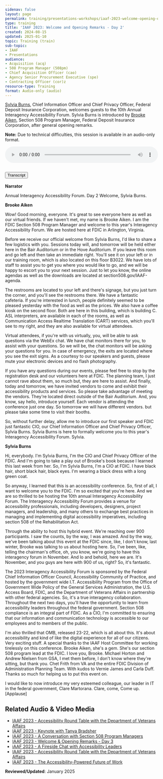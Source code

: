 ```yaml
---
sidenav: false
layout: page
permalink: training/presentations-workshops/iaaf-2023-welcome-opening-day-2/
type: training
title: 'IAAF 2023: Welcome and Opening Remarks - Day 2'
created: 2024-08-15
updated: 2025-01-10
topic: Training (train)
sub-topic: 
- IAAF
- Presentations
audience:
- Acquisition (acq)
- 508 Program Manager (508pm)
- Chief Acquisition Officer (cao)
- Agency Senior Procurement Executive (spe)
- Contracting Officer (cor)z
resource-type: Training
format: Audio-only (audio)
---
```


[Sylvia Burns]({{site.baseurl}}/iaaf/archives/biographies-2023#burns-sylvia), Chief Information Officer and Chief Privacy Officer, Federal Deposit Insurance Corporation, welcomes guests to the 10th Annual Interagency Accessibility Forum. Sylvia Burns is introduced by [Brooke Aiken]({{site.baseurl}}/iaaf/archives/biographies-2023#aiken-brooke), Section 508 Program Manager, Federal Deposit Insurance Corporation, after general opening remarks.

**Note:** Due to technical difficulties, this session is available in an audio-only format.

<audio controls="controls" data-vscid="3qesx4ovd" style="width:100%" class="border-base radius-lg border-0px"><source src="https://training.section508.gov/assets/videos/iaaf-2023-s1-welcome-2.mp3" type="audio/mp3" /></audio>

<div class="usa-accordion usa-accordion--bordered">
  <h2 class="usa-accordion__heading">
    <button type="button" class="usa-accordion__button" aria-expanded="false" aria-controls="a1">Transcript</button>
  </h2>
  <div id="a1" class="usa-accordion__content usa-prose">
    <p><strong>Narrator</strong></p>
    <p>Annual Interagency Accessibility Forum. Day 2 Welcome, Sylvia Burns.</p>   
    <p><strong>Brooke Aiken</strong></p>
    <p>Wow! Good morning, everyone. It's great to see everyone here as well as our virtual friends. If we haven't met, my name is Brooke Aiken. I am the FDIC Section 508 Program Manager and welcome to this year's Interagency Accessibility Forum. We are hosted here at FDIC in Arlington, Virginia.</p>
    <p>Before we receive our official welcome from Sylvia Burns, I'd like to share a few logistics with you. Sessions today will, and tomorrow will be held either here in the Bair Auditorium or in the Hove Auditorium. If you leave this room and go left and then take an immediate right. You'll see it on your left or in our training room, which is also located on this floor B3022. We have lots of staff to assist you to get you where you would like to go, and we will be happy to escort you to your next session. Just to let you know, the online agendas as well as the downloads are located at section508.gov/IAAF-agenda.</p>
    <p>The restrooms are located to your left and there's signage, but you just turn the corner, and you'll see the restrooms there. We have a fantastic cafeteria. If you're interested in lunch, people definitely seemed to be pleased yesterday with the food as well as the prices. We also have a coffee kiosk on the second floor. Both are here in this building, which is building C. ASL interpreters, are available in each of the rooms, as well as Communication Access Realtime Translation (CART) services, which you'll see to my right, and they are also available for virtual attendees.</p>
    <p>Virtual attendees, if you're with us virtually, you, will be able to ask questions via the WebEx chat. We have chat monitors there for you, to assist with your questions. So we will be, the chat monitors will be asking your questions for you. In case of emergency, the exits are located where you see the exit signs. As a courtesy to our speakers and guests, please mute your electronic devices and no flash photography.</p>
    <p>If you have any questions during our events, please feel free to stop by the registration desk and our volunteers here at FDIC. The planning team, I just cannot rave about them, so much but, they are here to assist. And finally, today and tomorrow, we have invited vendors to come and exhibit their accessibility products and services. So please take advantage of meeting the vendors. They're located direct outside of the Bair Auditorium. And, you know, say hello, introduce yourself. Each vendor is attending the conference just one day. So tomorrow we will have different vendors. but please take some time to visit their booths.</p>
    <p>So, without further delay, allow me to introduce our first speaker and FDIC just fantastic CIO, our Chief Information Officer and Chief Privacy Officer, Sylvia Burns. Sylvia Burns is here to formally welcome you to this year's Interagency Accessibility Forum. Sylvia.</p>
    <p><strong>Sylvia Burns</strong></p>
    <p>Hi, everybody. I'm Sylvia Burns, I'm the CIO and Chief Privacy Officer of the FDIC. And I'm going to take a play out of Brooke's book because I learned this last week from her. So, I'm Sylvia Burns, I'm a CIO at FDIC. I have black hair, short black hair, black eyes. I'm wearing a black dress with a long green coat.</p>
    <p>So anyway, I learned that this is an accessibility conference. So, first of all, I want to welcome you to the FDIC. I'm so excited that you're here. And we are so thrilled to be hosting the 10th annual Interagency Accessibility Forum. The Interagency Accessibility Forum provides a venue for accessibility professionals, including developers, designers, project managers, and leadership, and many others to exchange best practices in managing and implementing digital accessibility imperatives, including section 508 of the Rehabilitation Act.</p>
    <p>Through the ability to host this hybrid event. We're reaching over 900 participants. I saw the counts, by the way, I was amazed. And by the way, we've been talking about this event at the FDIC since, like, I don't know, last winter, Brooke was talking to us about hosting here. So, I've been, like, telling the chairman's office, oh, you know, we're going to have this interagency forum in November. And lo and behold, here we are. It's November, and you guys are here with 900 of us, right? So, it's fantastic.</p>
    <p>The 2023 Interagency Accessibility Forum is sponsored by the Federal Chief Information Officer Council, Accessibility Community of Practice, and hosted by the government wide I.T. Accessibility Program from the Office of Government Wide Policy of the General Services Administration, the U.S. Access Board, FDIC, and the Department of Veterans Affairs in partnership with other federal agencies. So, it's a true interagency collaboration. Throughout the next two days, you'll have the opportunity to learn from accessibility leaders throughout the federal government. Section 508 compliance is an integral part of FDIC. As a CIO, I'm committed to ensuring that our information and communication technology is accessible to our employees and to members of the public.</p>
    <p>I'm also thrilled that OMB, released 23-22, which is all about this. It's about accessibility and kind of like the digital experience for all of our citizens. Very exciting stuff. A special thanks to the IAAF Host Committee for working tirelessly on this conference. Brooke Aiken, she's a gem. She's our section 508 program lead at the FDIC. I love you, Brooke. Michael Horton and Andrew Nielsen from GSA, I met them before, I don't know where they're sitting, but thank you. Chet Frith from VA and the entire FDIC Division of Administration Planning Team. With kudos to Vernie James and Carla Duff. Thanks so much for helping us to put this event on.</p>
    <p>I would like to now introduce my very esteemed colleague, our leader in IT in the federal government, Clare Martorana. Clare, come, Come up. [Applause]</p>
  </div>
</div>

## Related Audio & Video Media
* [IAAF 2023 - Accessibility Round Table with the Department of Veterans Affairs]({{site.baseurl}}/training/presentations-workshops/iaaf-2023-digital-federal-workplace/)
* [IAAF 2023 - Keynote with Tanya Bradsher]({{site.baseurl}}/training/presentations-workshops/iaaf-2023-keynote-tanya-bradsher/iaaf-2023-keynote-tanya-bradsher/)
* [IAAF 2023 - A Conversation with Section 508 Program Managers]({{site.baseurl}}/training/presentations-workshops/iaaf-2023-real-talk-508-pms/)
* [IAAF 2023 - Welcome & Opening Remarks - Day 3]({{site.baseurl}}/training/presentations-workshops/iaaf-2023-welcome-opening-day-3/)
* [iAAF 2023 - A Fireside Chat with Accessibility Leaders]({{site.baseurl}}/training/presentations-workshops/iaaf-2023-fireside-chat-with-accessibility-leaders/)
* [IAAF 2023 - Accessibility Round Table with the Department of Veterans Affairs]({{site.baseurl}}/training/presentations-workshops/iaaf-2023-accessibility-round-table/)
* [IAAF 2023 - The Accessibility-Powered Future of Work]({{site.baseurl}}/training/presentations-workshops/iaaf-2023-accessibility-powered-future-of-work/)

**Reviewed/Updated**: January 2025